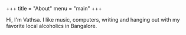 +++
title = "About"
menu = "main"
+++

Hi, I'm Vathsa. I like music, computers, writing and hanging out with my favorite local alcoholics in Bangalore.